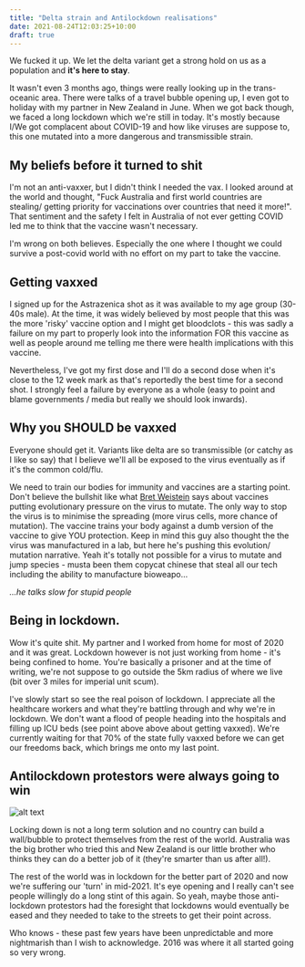 ```yaml
---
title: "Delta strain and Antilockdown realisations"
date: 2021-08-24T12:03:25+10:00
draft: true
---
```


We fucked it up. We let the delta variant get a strong hold on us as a
population and **it's here to stay**.

It wasn't even 3 months ago, things were really looking up in the trans-
oceanic area. There were talks of a travel bubble opening up, I even got to
holiday with my partner in New Zealand in June. When we got back though, we
faced a long lockdown which we're still in today. It's mostly because I/We
got complacent about COVID-19 and how like viruses are suppose to, this one
mutated into a more dangerous and transmissible strain.

## My beliefs before it turned to shit

I'm not an anti-vaxxer, but I didn't think I needed the vax. I looked around at
the world and thought, "Fuck Australia and first world countries are stealing/
getting priority for vaccinations over countries that need it more!". That
sentiment and the safety I felt in Australia of not ever getting COVID led me
to think that the vaccine wasn't necessary.

I'm wrong on both believes. Especially the one where I thought we could survive
a post-covid world with no effort on my part to take the vaccine.

## Getting vaxxed

I signed up for the Astrazenica shot as it was available to my age group (30-
40s male). At the time, it was widely believed by most people that this was
the more 'risky' vaccine option and I might get bloodclots - this was sadly
a failure on my part to properly look into the information FOR this vaccine as
well as people around me telling me there were health implications with this
vaccine.

Nevertheless, I've got my first dose and I'll do a second dose when it's close
to the 12 week mark as that's reportedly the best time for a second shot. I
strongly feel a failure by everyone as a whole (easy to point and blame
governments / media but really we should look inwards).

## Why you SHOULD be vaxxed

Everyone should get it. Variants like delta are so transmissible (or catchy
as I like so say) that I believe we'll all be exposed to the virus eventually
as if it's the common cold/flu.

We need to train our bodies for immunity and vaccines are a starting point.
Don't believe the bullshit like what [Bret Weistein](https://www.youtube.com/watch?v=gmy8znrLPc0)
says about vaccines putting evolutionary pressure on the virus to mutate.
The only way to stop the virus is to minimise the spreading (more virus cells,
more chance of mutation). The vaccine trains your body against a dumb version
of the vaccine to give YOU protection. Keep in mind this guy also thought the
the virus was manufactured in a lab, but here he's pushing this evolution/
mutation narrative. Yeah it's totally not possible for a virus to mutate and
jump species - musta been them copycat chinese that steal all our tech
including the ability to manufacture bioweapo...

_...he talks slow for stupid people_

## Being in lockdown.

Wow it's quite shit. My partner and I worked from home for most of 2020 and it
was great. Lockdown however is not just working from home - it's being confined
to home. You're basically a prisoner and at the time of writing, we're not
suppose to go outside the 5km radius of where we live (bit over 3 miles for
imperial unit scum).

I've slowly start so see the real poison of lockdown. I appreciate all the
healthcare workers and what they're battling through and why we're in
lockdown. We don't want a flood of people heading into the hospitals and
filling up ICU beds (see point above above about getting vaxxed). We're
currently waiting for that 70% of the state fully vaxxed before we can get
our freedoms back, which brings me onto my last point.

## Antilockdown protestors were always going to win

![alt text](horse-jab.png "ya horse face fuck")

Locking down is not a long term solution and no country can build a wall/bubble
to protect themselves from the rest of the world. Australia was the big brother
who tried this and New Zealand is our little brother who thinks they can do a
better job of it (they're smarter than us after all!).

The rest of the world was in lockdown for the better part of 2020 and now we're
suffering our 'turn' in mid-2021. It's eye opening and I really can't see
people willingly do a long stint of this again. So yeah, maybe those
anti-lockdown protestors had the foresight that lockdowns would eventually be
eased and they needed to take to the streets to get their point across.

Who knows - these past few years have been unpredictable and more nightmarish
than I wish to acknowledge. 2016 was where it all started going so very wrong.